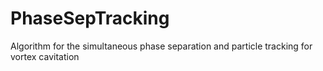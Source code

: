 # PhaseSepTracking
Algorithm for the simultaneous phase separation and particle tracking for vortex cavitation
